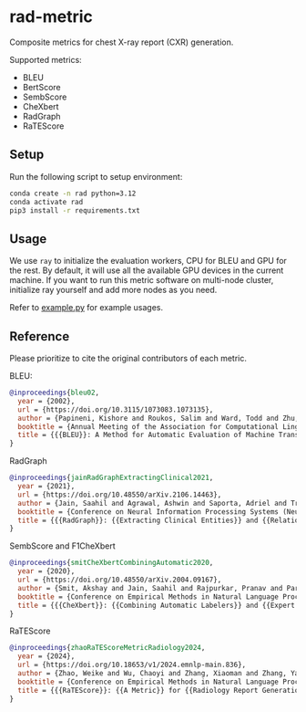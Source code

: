# rad-metric

Composite metrics for chest X-ray report (CXR) generation.

Supported metrics:
- BLEU
- BertScore
- SembScore
- CheXbert
- RadGraph
- RaTEScore

## Setup

Run the following script to setup environment:

```bash
conda create -n rad python=3.12
conda activate rad
pip3 install -r requirements.txt
```

## Usage

We use `ray` to initialize the evaluation workers, CPU for BLEU and GPU for the rest.
By default, it will use all the available GPU devices in the current machine.
If you want to run this metric software on multi-node cluster, initialize ray yourself and
add more nodes as you need.

Refer to [example.py](/example.py) for example usages.


## Reference

Please prioritize to cite the original contributors of each metric.

BLEU:
```bibtex
@inproceedings{bleu02,
  year = {2002},
  url = {https://doi.org/10.3115/1073083.1073135},
  author = {Papineni, Kishore and Roukos, Salim and Ward, Todd and Zhu, Wei-Jing},
  booktitle = {Annual Meeting of the Association for Computational Linguistics (ACL)},
  title = {{{BLEU}}: A Method for Automatic Evaluation of Machine Translation}
}
```

RadGraph
```bibtex
@inproceedings{jainRadGraphExtractingClinical2021,
  year = {2021},
  url = {https://doi.org/10.48550/arXiv.2106.14463},
  author = {Jain, Saahil and Agrawal, Ashwin and Saporta, Adriel and Truong, Steven QH and Duong, Du Nguyen and Bui, Tan and Chambon, Pierre and Zhang, Yuhao and Lungren, Matthew P. and Ng, Andrew Y. and Langlotz, Curtis P. and Rajpurkar, Pranav},
  booktitle = {Conference on Neural Information Processing Systems (NeurIPS)},
  title = {{{RadGraph}}: {{Extracting Clinical Entities}} and {{Relations}} from {{Radiology Reports}}}
}
```

SembScore and F1CheXbert
```bibtex
@inproceedings{smitCheXbertCombiningAutomatic2020,
  year = {2020},
  url = {https://doi.org/10.48550/arXiv.2004.09167},
  author = {Smit, Akshay and Jain, Saahil and Rajpurkar, Pranav and Pareek, Anuj and Ng, Andrew Y. and Lungren, Matthew P.},
  booktitle = {Conference on Empirical Methods in Natural Language Processing (EMNLP)},
  title = {{{CheXbert}}: {{Combining Automatic Labelers}} and {{Expert Annotations}} for {{Accurate Radiology Report Labeling Using BERT}}}
}
```

RaTEScore
```bibtex
@inproceedings{zhaoRaTEScoreMetricRadiology2024,
  year = {2024},
  url = {https://doi.org/10.18653/v1/2024.emnlp-main.836},
  author = {Zhao, Weike and Wu, Chaoyi and Zhang, Xiaoman and Zhang, Ya and Wang, Yanfeng and Xie, Weidi},
  booktitle = {Conference on Empirical Methods in Natural Language Processing (EMNLP)},
  title = {{{RaTEScore}}: {{A Metric}} for {{Radiology Report Generation}}}
}
```
